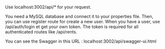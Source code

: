 Use localhost:3002/api/* for your request.

You need a MySQL database and connect it to your properties file. Then, you can use register route for create a new user. When you have a user, use /api/auth/login et get your own token. The token is required for all authenticated routes like /api/rents.

You can see the Swagger in this URL : localhost:3002/api/swagger-ui.html
